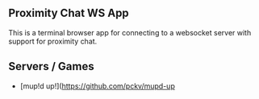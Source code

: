 ## Proximity Chat WS App
This is a terminal browser app for connecting to a websocket server with support for proximity chat.

## Servers / Games
- [mup!d up!](https://github.com/pckv/mupd-up
